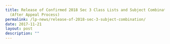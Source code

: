 ```yaml
---
title: Release of Confirmed 2018 Sec 3 Class Lists and Subject Combinations
  (After Appeal Process)
permalink: /lp-news/release-of-2018-sec-3-subject-combination/
date: 2017-11-21
layout: post
description: ""
---
```

